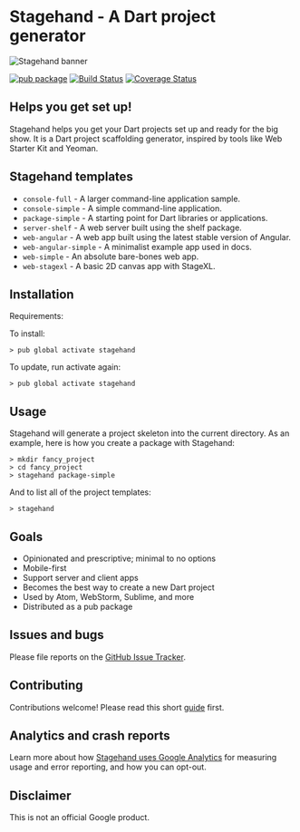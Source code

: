 # Stagehand - A Dart project generator

![Stagehand banner](https://raw.githubusercontent.com/google/stagehand/master/site/banner_stagehand.jpg)

[![pub package](https://img.shields.io/pub/v/stagehand.svg)](https://pub.dartlang.org/packages/stagehand)
[![Build Status](https://travis-ci.org/google/stagehand.svg?branch=master)](https://travis-ci.org/google/stagehand)
[![Coverage Status](https://coveralls.io/repos/google/stagehand/badge.svg?branch=master)](https://coveralls.io/r/google/stagehand?branch=master)

## Helps you get set up!

Stagehand helps you get your Dart projects set up and ready for the big show.
It is a Dart project scaffolding generator, inspired by tools like Web Starter
Kit and Yeoman.

## Stagehand templates
* `console-full` - A larger command-line application sample.
* `console-simple` - A simple command-line application.
* `package-simple` - A starting point for Dart libraries or applications.
* `server-shelf` - A web server built using the shelf package.
* `web-angular` - A web app built using the latest stable version of Angular.
* `web-angular-simple` - A minimalist example app used in docs.
* `web-simple` - An absolute bare-bones web app.
* `web-stagexl` - A basic 2D canvas app with StageXL.

## Installation

Requirements:

To install:

```console
> pub global activate stagehand
```

To update, run activate again:

```console
> pub global activate stagehand
```

## Usage

Stagehand will generate a project skeleton into the current directory. As an
example, here is how you create a package with Stagehand:

```console
> mkdir fancy_project
> cd fancy_project
> stagehand package-simple
```

And to list all of the project templates:

```console
> stagehand
```

## Goals

* Opinionated and prescriptive; minimal to no options
* Mobile-first
* Support server and client apps
* Becomes the best way to create a new Dart project
* Used by Atom, WebStorm, Sublime, and more
* Distributed as a pub package

## Issues and bugs

Please file reports on the
[GitHub Issue Tracker](https://github.com/google/stagehand/issues).

## Contributing

Contributions welcome! Please read this short
[guide](https://github.com/google/stagehand/wiki/Contributing) first.

## Analytics and crash reports

Learn more about how [Stagehand uses Google Analytics][analytics] for measuring
usage and error reporting, and how you can opt-out.

## Disclaimer

This is not an official Google product.

[analytics]: https://github.com/google/stagehand/wiki/Anonymous-analytics-and-crash-reports
